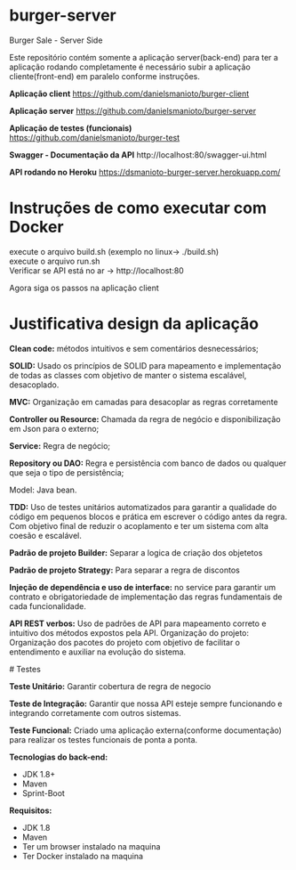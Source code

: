 # burger-server
Burger Sale - Server Side

Este repositório contém somente a aplicação server(back-end) 
para ter a aplicação rodando completamente é necessário subir a aplicação cliente(front-end) em paralelo conforme instruções. 

<b>Aplicação client</b>
https://github.com/danielsmanioto/burger-client

<b>Aplicação server</b> 
https://github.com/danielsmanioto/burger-server

<b>Aplicação de testes (funcionais) </b> 
https://github.com/danielsmanioto/burger-test

<b>Swagger - Documentação da API</b>
http://localhost:80/swagger-ui.html

<b>API rodando no Heroku</b>
https://dsmanioto-burger-server.herokuapp.com/

# Instruções de como executar com Docker
execute o arquivo build.sh (exemplo no linux-> ./build.sh) <br>
execute o arquivo run.sh <br>
Verificar se API está no ar -> http://localhost:80

Agora siga os passos na aplicação client

# Justificativa design da aplicação
<p>
	<b>Clean code:</b>​ métodos intuitivos e sem comentários desnecessários;
</p>
<p>
	<b>SOLID:​</b> Usado os princípios de SOLID para mapeamento e implementação de todas as classes
	com objetivo de manter o sistema escalável, desacoplado.
</p>
<p>
	<b>MVC:</b>​ Organização em camadas para desacoplar as regras corretamente
	<p><b>Controller ou Resource:</b> Chamada da regra de negócio e disponibilização em Json para
	o externo;</p>
	<p><b>Service:</b> Regra de negócio;</p>
	<p><b>Repository ou DAO:</b> Regra e persistência com banco de dados ou qualquer que seja o
	tipo de persistência;</p>
	<p>Model: Java bean.</p>
</p>
<p>
	<b>TDD:</b>​ Uso de testes unitários automatizados para garantir a qualidade do código em pequenos
	blocos e prática em escrever o código antes da regra. Com objetivo final de reduzir o
	acoplamento e ter um sistema com alta coesão e escalável.
</p>
<p>
    <b>Padrão de projeto Builder:</b> Separar a logica de criação dos objetetos​
</p>
<p>
    <b>Padrão de projeto Strategy:</b> Para separar a regra de discontos 
</p>
<p>
	<b>Injeção de dependência e uso de interface:​</b> no service para garantir um contrato e
	obrigatoriedade de implementação das regras fundamentais de cada funcionalidade.
<p/>
<p> <b>API REST verbos:</b> ​Uso de padrões de API para mapeamento correto e intuitivo dos métodos
	expostos pela API.
	Organização do projeto: ​Organização dos pacotes do projeto com objetivo de facilitar o
	entendimento e auxiliar na evolução do sistema.
</p>
# Testes
<p> 
    <b>Teste Unitário:</b> Garantir cobertura de regra de negocio</b> 
</p>
<p> 
    <b>Teste de Integração:</b> Garantir que nossa API esteje sempre funcionando e integrando corretamente com outros sistemas.</b> 
</p>
<p> 
    <b>Teste Funcional:</b> Criado uma aplicação externa(conforme documentação) para realizar os testes funcionais de ponta a ponta.</b> 
</p>

<b>Tecnologias do back-end:</b>
<ul>
  <li>JDK 1.8+</li>
  <li>Maven</li>
  <li>Sprint-Boot
</ul>

<b>Requisitos:</b>
<ul>
  <li>JDK 1.8</li>
  <li>Maven</li>
  <li>Ter um browser instalado na maquina
  <li>Ter Docker instalado na maquina
</ul>

